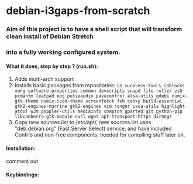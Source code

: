 # debian-i3gaps-from-scratch

### Aim of this project is to have a shell script that will transform clean install of Debian Stretch
### into a fully working configured system.

#### What it does, step by step ? (run.sh):

1. Adds multi-arch support
2. Installs basic packages from repositories:
`i3 suckless-tools i3blocks xorg software-properties-common devscripts snapd file-roller zsh pcmanfm leafpad eog pulseaudio pavucontrol alsa-utils gdebi numix-gtk-theme numix-icon-theme screenfetch feh conky build-essential gtk2-engines-murrine gtk2-engines vim ranger caca-utils highlight atool w3m poppler-utils mediainfo compton gparted git python-pip libcanberra-gtk-module curl wget apt-transport-https dirmngr`
3. Copy new sources.list to /etc/apt/, new sources.list uses "deb.debian.org" (Fast Server Select) service, and have included
Contrib and non-free components, needed for compiling stuff later on.

#### Installation:

comment out

#### Keybindings:
